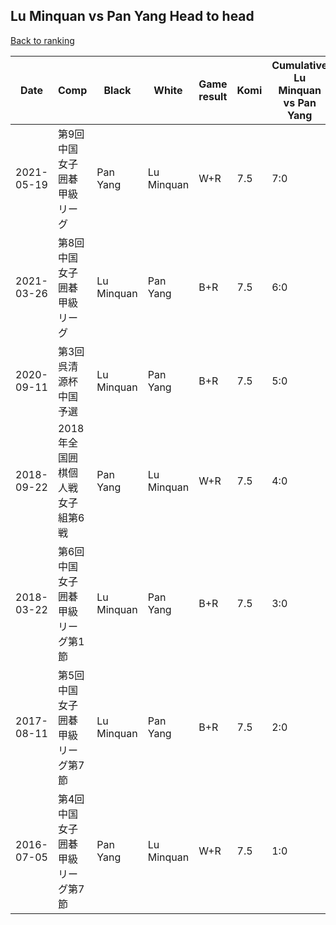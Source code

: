 ## Lu Minquan vs Pan Yang Head to head

[Back to ranking](../../index.md)




| **Date** | **Comp** | **Black** | **White** | **Game result** | **Komi** | **Cumulative Lu Minquan vs Pan Yang** | **Lu Minquan streak** | **Pan Yang streak** | 
| --- | --- | --- | --- | --- | --- | --- | --- | --- |
| 2021-05-19 | 第9回中国女子囲碁甲級リーグ | Pan Yang | Lu Minquan | W+R | 7.5 | 7:0 | 7 | 0 | 
| 2021-03-26 | 第8回中国女子囲碁甲級リーグ | Lu Minquan | Pan Yang | B+R | 7.5 | 6:0 | 6 | 0 | 
| 2020-09-11 | 第3回呉清源杯中国予選 | Lu Minquan | Pan Yang | B+R | 7.5 | 5:0 | 5 | 0 | 
| 2018-09-22 | 2018年全国囲棋個人戦女子組第6戦 | Pan Yang | Lu Minquan | W+R | 7.5 | 4:0 | 4 | 0 | 
| 2018-03-22 | 第6回中国女子囲碁甲級リーグ第1節 | Lu Minquan | Pan Yang | B+R | 7.5 | 3:0 | 3 | 0 | 
| 2017-08-11 | 第5回中国女子囲碁甲級リーグ第7節 | Lu Minquan | Pan Yang | B+R | 7.5 | 2:0 | 2 | 0 | 
| 2016-07-05 | 第4回中国女子囲碁甲級リーグ第7節 | Pan Yang | Lu Minquan | W+R | 7.5 | 1:0 | 1 | 0 |




